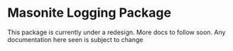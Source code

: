 # Masonite Logging Package

This package is currently under a redesign. More docs to follow soon. Any documentation here seen is subject to change